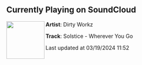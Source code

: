 ## Currently Playing on SoundCloud

[<img align="left" width="100" src="https://i1.sndcdn.com/artworks-T7VzXTurmFOlAsKy-HMyJiQ-t500x500.jpg">](https://soundcloud.com/dirtyworkzofficial/solstice-wherever-you-go?in=saxurn/sets/tmp/)

**Artist**: Dirty Workz 

**Track**: Solstice - Wherever You Go

Last updated at 03/19/2024 11:52
